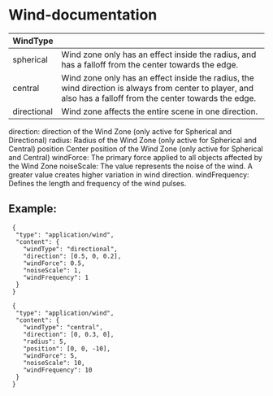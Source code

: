 # Wind-documentation

| WindType  |  |
| ------------- | ------------- |
|spherical  | Wind zone only has an effect inside the radius, and has a falloff from the center towards the edge.  |
|central  | Wind zone only has an effect inside the radius, the wind direction is always from center to player, and also has a falloff from the center towards the edge.  |
|directional  | Wind zone affects the entire scene in one direction.  |

direction: direction of the Wind Zone (only active for Spherical and Directional)
radius: Radius of the Wind Zone (only active for Spherical and Central)
position Center position of the Wind Zone (only active for Spherical and Central)
windForce: The primary force applied to all objects affected by the Wind Zone
noiseScale: The value represents the noise of the wind. A greater value creates higher variation in wind direction.
windFrequency: Defines the length and frequency of the wind pulses.


## Example:


     {
      "type": "application/wind",
      "content": {
        "windType": "directional",
        "direction": [0.5, 0, 0.2],
        "windForce": 0.5,
        "noiseScale": 1,
        "windFrequency": 1
      }
     }
      
     {
      "type": "application/wind",      
      "content": {      
        "windType": "central",        
        "direction": [0, 0.3, 0],        
        "radius": 5,        
        "position": [0, 0, -10],       
        "windForce": 5,      
        "noiseScale": 10,      
        "windFrequency": 10  
      }
     }
      
